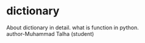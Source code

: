 # dictionary
About dictionary in detail. what is function in python.
<br>
author-Muhammad Talha (student)
